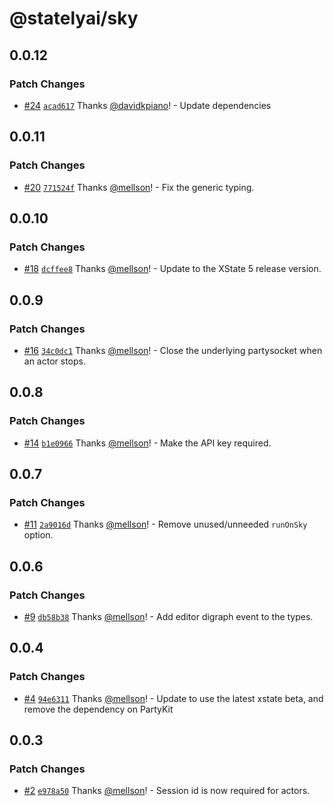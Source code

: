 # @statelyai/sky

## 0.0.12

### Patch Changes

- [#24](https://github.com/statelyai/sky/pull/24) [`acad617`](https://github.com/statelyai/sky/commit/acad6179e6cba3bdcd1167255937cd2a4d888163) Thanks [@davidkpiano](https://github.com/davidkpiano)! - Update dependencies

## 0.0.11

### Patch Changes

- [#20](https://github.com/statelyai/sky/pull/20) [`771524f`](https://github.com/statelyai/sky/commit/771524ff2ed3f48d72261e19ef12fa39ee934512) Thanks [@mellson](https://github.com/mellson)! - Fix the generic typing.

## 0.0.10

### Patch Changes

- [#18](https://github.com/statelyai/sky/pull/18) [`dcffee8`](https://github.com/statelyai/sky/commit/dcffee8a6d6ee88e38705d0441244e0ef8a6950e) Thanks [@mellson](https://github.com/mellson)! - Update to the XState 5 release version.

## 0.0.9

### Patch Changes

- [#16](https://github.com/statelyai/sky/pull/16) [`34c0dc1`](https://github.com/statelyai/sky/commit/34c0dc12a58c36f1c57a1b1694a2b7274f2d2b08) Thanks [@mellson](https://github.com/mellson)! - Close the underlying partysocket when an actor stops.

## 0.0.8

### Patch Changes

- [#14](https://github.com/statelyai/sky/pull/14) [`b1e0966`](https://github.com/statelyai/sky/commit/b1e09666ec8ad62a8665173731ddef24beaecfa8) Thanks [@mellson](https://github.com/mellson)! - Make the API key required.

## 0.0.7

### Patch Changes

- [#11](https://github.com/statelyai/sky/pull/11) [`2a9016d`](https://github.com/statelyai/sky/commit/2a9016d9716d92cb45a5465d09b5bc701b2fbc2b) Thanks [@mellson](https://github.com/mellson)! - Remove unused/unneeded `runOnSky` option.

## 0.0.6

### Patch Changes

- [#9](https://github.com/statelyai/sky/pull/9) [`db58b38`](https://github.com/statelyai/sky/commit/db58b386e1ba2c85a84eba943f60bfd75d445043) Thanks [@mellson](https://github.com/mellson)! - Add editor digraph event to the types.

## 0.0.4

### Patch Changes

- [#4](https://github.com/statelyai/sky/pull/4) [`94e6311`](https://github.com/statelyai/sky/commit/94e6311d242c1b3a3b5d77b122966a1836ac9dbd) Thanks [@mellson](https://github.com/mellson)! - Update to use the latest xstate beta, and remove the dependency on PartyKit

## 0.0.3

### Patch Changes

- [#2](https://github.com/statelyai/sky/pull/2) [`e978a50`](https://github.com/statelyai/sky/commit/e978a50d16e735bca021f50e30b6e30f53c5cdba) Thanks [@mellson](https://github.com/mellson)! - Session id is now required for actors.
